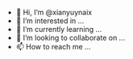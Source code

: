 - 👋 Hi, I’m @xianyuynaix
- 👀 I’m interested in ...
- 🌱 I’m currently learning ...
- 💞️ I’m looking to collaborate on ...
- 📫 How to reach me ...

<!---
xianyuynaix/xianyuynaix is a ✨ special ✨ repository because its `README.md` (this file) appears on your GitHub profile.
You can click the Preview link to take a look at your changes.
--->
